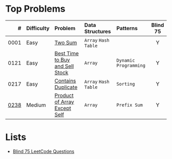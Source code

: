 # Top Problems

| #    | Difficulty | Problem                                                                                           | Data Structures      | Patterns              | Blind 75 |
|-----:|:-----------|:--------------------------------------------------------------------------------------------------|:---------------------|:----------------------|:--------:|
| 0001 | Easy       | [Two Sum](https://leetcode.com/problems/two-sum/)                                                 | `Array` `Hash Table` |                       | Y        |
| 0121 | Easy       | [Best Time to Buy and Sell Stock](https://leetcode.com/problems/best-time-to-buy-and-sell-stock/) | `Array`              | `Dynamic Programming` | Y        |
| 0217 | Easy       | [Contains Duplicate](https://leetcode.com/problems/contains-duplicate/)                           | `Array` `Hash Table` | `Sorting`             | Y        |
| [0238](0200-0299/0238-product-of-array-except-self) | Medium     | [Product of Array Except Self](https://leetcode.com/problems/product-of-array-except-self/)       | `Array`              | `Prefix Sum`          | Y        |

# Lists

- [Blind 75 LeetCode Questions](https://leetcode.com/discuss/general-discussion/460599/blind-75-leetcode-questions)
